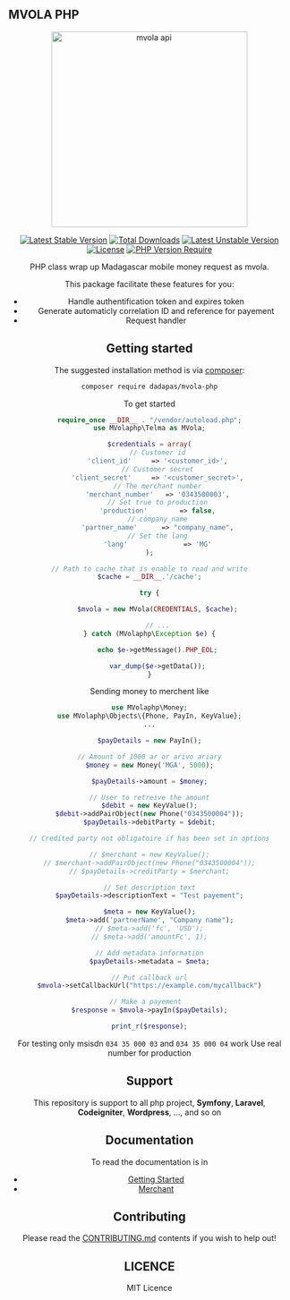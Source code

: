 ## MVOLA PHP

<span style="margin:auto; text-align: center;width: 500px;display:block">
<img width="350" src="https://i.ibb.co/MgKHQR7/mail.png" alt="mvola api" />
	
[![Latest Stable Version](http://poser.pugx.org/dadapas/mvola-php/v)](https://packagist.org/packages/dadapas/mvola-php) [![Total Downloads](http://poser.pugx.org/dadapas/mvola-php/downloads)](https://packagist.org/packages/dadapas/mvola-php) [![Latest Unstable Version](http://poser.pugx.org/dadapas/mvola-php/v/unstable)](https://packagist.org/packages/dadapas/mvola-php) [![License](http://poser.pugx.org/dadapas/mvola-php/license)](https://packagist.org/packages/dadapas/mvola-php) [![PHP Version Require](http://poser.pugx.org/dadapas/mvola-php/require/php)](https://packagist.org/packages/dadapas/mvola-php)
</span>

PHP class wrap up Madagascar mobile money request as mvola.

This package facilitate these features for you:

 * Handle authentification token and expires token
 * Generate automaticly correlation ID and reference for payement
 * Request handler 

## Getting started

The suggested installation method is via [composer](https://getcomposer.org/):

```sh
composer require dadapas/mvola-php
```

To get started

```php
require_once __DIR__ . "/vendor/autoload.php";
use MVolaphp\Telma as MVola;

$credentials = array(
	// Customer id
	'client_id'		=> '<customer_id>',
	// Customer secret
	'client_secret'		=> '<customer_secret>',
	// The merchant number
	'merchant_number'	=> '0343500003',
	// Set true to production
	'production'	  	=> false,
	// company_name
	'partner_name'		=> "company_name",
	// Set the lang
	'lang'				=> 'MG'
);

// Path to cache that is enable to read and write
$cache = __DIR__.'/cache';

try {

	$mvola = new MVola(CREDENTIALS, $cache);

	// ...
} catch (MVolaphp\Exception $e) {

	echo $e->getMessage().PHP_EOL;

	var_dump($e->getData());
}

```

Sending money to merchent like
```php
use MVolaphp\Money;
use MVolaphp\Objects\{Phone, PayIn, KeyValue};
...

$payDetails = new PayIn();

// Amount of 1000 ar or arivo ariary
$money = new Money('MGA', 5000);

$payDetails->amount = $money;

// User to retreive the amount
$debit = new KeyValue();
$debit->addPairObject(new Phone("0343500004"));
$payDetails->debitParty = $debit;

// Credited party not obligatoire if has been set in options

// $merchant = new KeyValue();
// $merchant->addPairObject(new Phone("0343500004"));
// $payDetails->creditParty = $merchant;

// Set description text
$payDetails->descriptionText = "Test payement";

$meta = new KeyValue();
$meta->add('partnerName', "Company name");
// $meta->add('fc', 'USD');
// $meta->add('amountFc', 1);

// Add metadata information
$payDetails->metadata = $meta;

// Put callback url
$mvola->setCallbackUrl("https://example.com/mycallback")

// Make a payement 	
$response = $mvola->payIn($payDetails);

print_r($response);
```

For testing only msisdn `034 35 000 03` and `034 35 000 04` work
Use real number for production

## Support
This repository is support to all php project, **Symfony**, **Laravel**, **Codeigniter**, **Wordpress**, ..., and so on

## Documentation

To read the documentation is in
* [Getting Started](docs/getting-started.md)
* [Merchant](docs/merchent.md)

## Contributing

Please read the [CONTRIBUTING.md](CONTRIBUTING.md) contents if you wish to help out!


## LICENCE
MIT Licence
